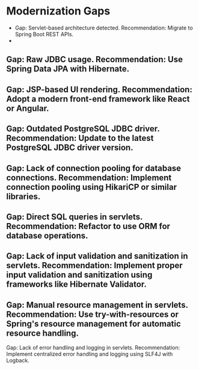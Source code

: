 # Modernization Gaps

- Gap: Servlet-based architecture detected.
Recommendation: Migrate to Spring Boot REST APIs.
- 

Gap: Raw JDBC usage.
Recommendation: Use Spring Data JPA with Hibernate.
- 

Gap: JSP-based UI rendering.
Recommendation: Adopt a modern front-end framework like React or Angular.
- 

Gap: Outdated PostgreSQL JDBC driver.
Recommendation: Update to the latest PostgreSQL JDBC driver version.
- 

Gap: Lack of connection pooling for database connections.
Recommendation: Implement connection pooling using HikariCP or similar libraries.
- 

Gap: Direct SQL queries in servlets.
Recommendation: Refactor to use ORM for database operations.
- 

Gap: Lack of input validation and sanitization in servlets.
Recommendation: Implement proper input validation and sanitization using frameworks like Hibernate Validator.
- 

Gap: Manual resource management in servlets.
Recommendation: Use try-with-resources or Spring's resource management for automatic resource handling.
- 

Gap: Lack of error handling and logging in servlets.
Recommendation: Implement centralized error handling and logging using SLF4J with Logback.
